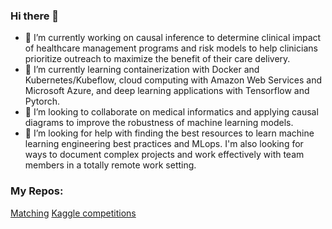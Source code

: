 ### Hi there 👋

- 🔭 I’m currently working on causal inference to determine clinical impact of healthcare management programs and risk models to help clinicians prioritize outreach to maximize the benefit of their care delivery.
- 🌱 I’m currently learning containerization with Docker and Kubernetes/Kubeflow, cloud computing with Amazon Web Services and Microsoft Azure, and deep learning applications with Tensorflow and Pytorch.
- 👯 I’m looking to collaborate on medical informatics and applying causal diagrams to improve the robustness of machine learning models.
- 🤔 I’m looking for help with finding the best resources to learn machine learning engineering best practices and MLops. I'm also looking for ways to document complex projects and work effectively with team members in a totally remote work setting.


### My Repos:
[Matching](https://github.com/ZackLarsen/Matching)
[Kaggle competitions](https://github.com/ZackLarsen/kaggle)


<!--
**ZackLarsen/ZackLarsen** is a ✨ _special_ ✨ repository because its `README.md` (this file) appears on your GitHub profile.

Here are some ideas to get you started:

- 🔭 I’m currently working on ...
- 🌱 I’m currently learning ...
- 👯 I’m looking to collaborate on ...
- 🤔 I’m looking for help with ...
- 💬 Ask me about ...
- 📫 How to reach me: ...
- 😄 Pronouns: ...
- ⚡ Fun fact: ...
-->

